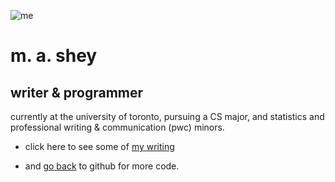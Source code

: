 

![me](file:///C:/Users/mika/IMG_0439.png)

# m. a. shey
## writer & programmer

currently at the university of toronto, pursuing a CS major, 
and statistics and professional writing & communication (pwc) minors.



* click here to see some of 
  [my writing](writing.md)
            
* and 
 [go back](http://github.com/tapiocabub) to github for more code.

           
           

